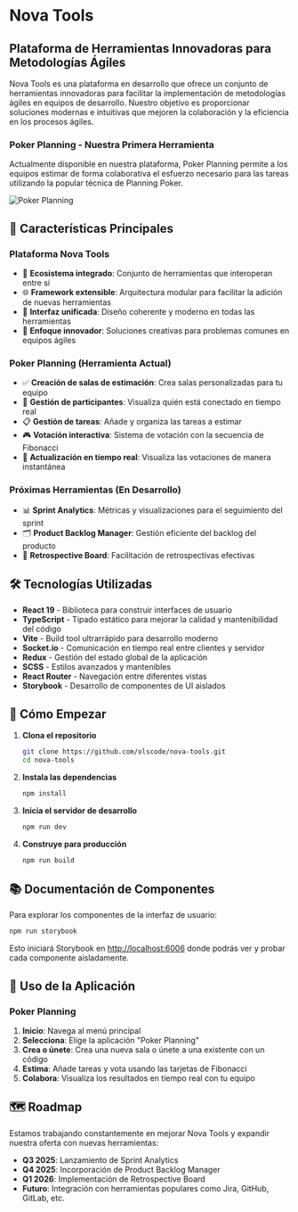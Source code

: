 # Nova Tools

## Plataforma de Herramientas Innovadoras para Metodologías Ágiles

Nova Tools es una plataforma en desarrollo que ofrece un conjunto de herramientas innovadoras para facilitar la implementación de metodologías ágiles en equipos de desarrollo. Nuestro objetivo es proporcionar soluciones modernas e intuitivas que mejoren la colaboración y la eficiencia en los procesos ágiles.

### Poker Planning - Nuestra Primera Herramienta

Actualmente disponible en nuestra plataforma, Poker Planning permite a los equipos estimar de forma colaborativa el esfuerzo necesario para las tareas utilizando la popular técnica de Planning Poker.

![Poker Planning](https://blogger.googleusercontent.com/img/b/R29vZ2xl/AVvXsEiBAH9dsagNL9BMuGv1tb7EoDjXdldq0QmVM84OD3guzzuuIfKegU1vMuT0-R18zmauMMWlOpnZcE66WHzQCkjEaMZPOGKjqy1tskunLEBBmfKtTW8xikXVQ7HkOS7hldFYtczG4qAhEmrY/s1600/dados-rojos-vector_621212.jpg)

## 🚀 Características Principales

### Plataforma Nova Tools

- 🔄 **Ecosistema integrado**: Conjunto de herramientas que interoperan entre sí
- 🌐 **Framework extensible**: Arquitectura modular para facilitar la adición de nuevas herramientas
- 🎨 **Interfaz unificada**: Diseño coherente y moderno en todas las herramientas
- 🚀 **Enfoque innovador**: Soluciones creativas para problemas comunes en equipos ágiles

### Poker Planning (Herramienta Actual)

- ✅ **Creación de salas de estimación**: Crea salas personalizadas para tu equipo
- 👥 **Gestión de participantes**: Visualiza quién está conectado en tiempo real
- 📋 **Gestión de tareas**: Añade y organiza las tareas a estimar
- 🎮 **Votación interactiva**: Sistema de votación con la secuencia de Fibonacci
- 🔄 **Actualización en tiempo real**: Visualiza las votaciones de manera instantánea

### Próximas Herramientas (En Desarrollo)

- 📊 **Sprint Analytics**: Métricas y visualizaciones para el seguimiento del sprint
- 🗂️ **Product Backlog Manager**: Gestión eficiente del backlog del producto
- 🔄 **Retrospective Board**: Facilitación de retrospectivas efectivas

## 🛠️ Tecnologías Utilizadas

- **React 19** - Biblioteca para construir interfaces de usuario
- **TypeScript** - Tipado estático para mejorar la calidad y mantenibilidad del código
- **Vite** - Build tool ultrarrápido para desarrollo moderno
- **Socket.io** - Comunicación en tiempo real entre clientes y servidor
- **Redux** - Gestión del estado global de la aplicación
- **SCSS** - Estilos avanzados y mantenibles
- **React Router** - Navegación entre diferentes vistas
- **Storybook** - Desarrollo de componentes de UI aislados

## 🚀 Cómo Empezar

1. **Clona el repositorio**

   ```bash
   git clone https://github.com/olscode/nova-tools.git
   cd nova-tools
   ```

2. **Instala las dependencias**

   ```bash
   npm install
   ```

3. **Inicia el servidor de desarrollo**

   ```bash
   npm run dev
   ```

4. **Construye para producción**
   ```bash
   npm run build
   ```

## 📚 Documentación de Componentes

Para explorar los componentes de la interfaz de usuario:

```bash
npm run storybook
```

Esto iniciará Storybook en [http://localhost:6006](http://localhost:6006) donde podrás ver y probar cada componente aisladamente.

## 📝 Uso de la Aplicación

### Poker Planning

1. **Inicio**: Navega al menú principal
2. **Selecciona**: Elige la aplicación "Poker Planning"
3. **Crea o únete**: Crea una nueva sala o únete a una existente con un código
4. **Estima**: Añade tareas y vota usando las tarjetas de Fibonacci
5. **Colabora**: Visualiza los resultados en tiempo real con tu equipo

## 🗺️ Roadmap

Estamos trabajando constantemente en mejorar Nova Tools y expandir nuestra oferta con nuevas herramientas:

- **Q3 2025**: Lanzamiento de Sprint Analytics
- **Q4 2025**: Incorporación de Product Backlog Manager
- **Q1 2026**: Implementación de Retrospective Board
- **Futuro**: Integración con herramientas populares como Jira, GitHub, GitLab, etc.
